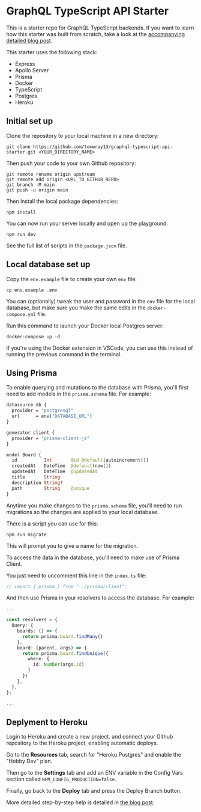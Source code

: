 # GraphQL TypeScript API Starter

This is a starter repo for GraphQL TypeScript backends. If you want to learn how this starter was built from scratch, take a look at the [accompanying detailed blog post](https://tomray.dev/graphql-server-setup).

This starter uses the following stack:

- Express
- Apollo Server
- Prisma
- Docker
- TypeScript
- Postgres
- Heroku

## Initial set up

Clone the repository to your local machine in a new directory:

```shell
git clone https://github.com/tomwray13/graphql-typescript-api-starter.git <YOUR_DIRECTORY_NAME>
```

Then push your code to your own Github repository:

```shell
git remote rename origin upstream
git remote add origin <URL_TO_GITHUB_REPO>
git branch -M main
git push -u origin main
```

Then install the local package dependencies:

```shell
npm install
```

You can now run your server locally and open up the playground:

```shell
npm run dev
```

See the full list of scripts in the `package.json` file.

## Local database set up

Copy the `env.example` file to create your own `env` file:

```shell
cp env.example .env
```

You can (optionally) tweak the user and password in the `env` file for the local database, but make sure you make the same edits in the `docker-compose.yml` file.

Run this command to launch your Docker local Postgres server:

```shell
docker-compose up -d
```

If you're using the Docker extension in VSCode, you can use this instead of running the previous command in the terminal.

## Using Prisma

To enable querying and mutations to the database with Prisma, you'll first need to add models in the `prisma.schema` file. For example:

```graphql
datasource db {
  provider = "postgresql"
  url      = env("DATABASE_URL")
}

generator client {
  provider = "prisma-client-js"
}

model Board {
  id          Int       @id @default(autoincrement())
  createdAt   DateTime  @default(now())
  updatedAt   DateTime  @updatedAt
  title       String
  description String?
  path        String    @unique
}
```

Anytime you make changes to the `prisma.schema` file, you'll need to run migrations so the changes are applied to your local database.

There is a script you can use for this:

```shell
npm run migrate
```

This will prompt you to give a name for the migration.

To access the data in the database, you'll need to make use of Prisma Client.

You just need to uncomment this line in the `index.ts` file:

```ts
// import { prisma } from "../prisma/client";
```

And then use Prisma in your resolvers to access the database. For example:


```ts
...

const resolvers = {
  Query: {
    boards: () => {
      return prisma.board.findMany()
    },
    board: (parent, args) => {
      return prisma.board.findUnique({
        where: {
          id: Number(args.id)
        }
      })
    },
  },
};

...
```

## Deplyment to Heroku

Login to Heroku and create a new project. and connect your Github repository to the Heroku project, enabling automatic deploys.

Go to the **Resources** tab, search for "Heroku Postgres" and enable the "Hobby Dev" plan.

Then go to the **Settings** tab and add an ENV variable in the Config Vars section called `NPM_CONFIG_PRODUCTION=false`.

Finally, go back to the **Deploy** tab and press the Deploy Branch button.

More detailed step-by-step help is detailed in [the blog post](https://tomray.dev/graphql-server-setup).
